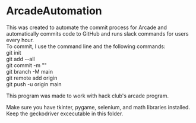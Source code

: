# ArcadeAutomation
This was created to automate the commit process for Arcade and automatically commits code to GitHub and runs slack commands for users every hour.\
To commit, I use the command line and the following commands:\
    git init\
    git add --all\
    git commit -m "<user message>"\
    git branch -M main\
    git remote add origin <origin>\
    git push -u origin main

This program was made to work with hack club's arcade program.

Make sure you have tkinter, pygame, selenium, and math libraries installed.\
Keep the geckodriver excecutable in this folder. 